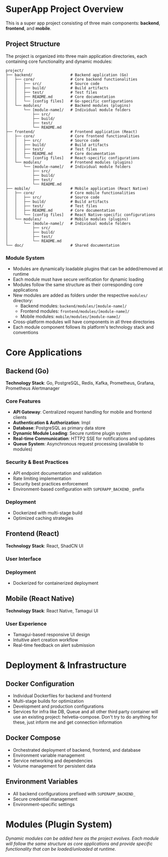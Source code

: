 # SuperApp Project Overview

This is a super app project consisting of three main components: **backend**, **frontend**, and **mobile**.

## Project Structure

The project is organized into three main application directories, each containing core functionality and dynamic modules:

```
project/
├── backend/                 # Backend application (Go)
│   ├── core/                # Core backend functionalities
│   │   ├── src/             # Source code
│   │   ├── build/           # Build artifacts
│   │   ├── test/            # Test files
│   │   ├── README.md        # Core documentation
│   │   └── [config files]   # Go-specific configurations
│   └── modules/             # Backend modules (plugins)
│       └── [module-name]/   # Individual module folders
│           ├── src/
│           ├── build/
│           ├── test/
│           └── README.md
├── frontend/                # Frontend application (React)
│   ├── core/                # Core frontend functionalities
│   │   ├── src/             # Source code
│   │   ├── build/           # Build artifacts
│   │   ├── test/            # Test files
│   │   ├── README.md        # Core documentation
│   │   └── [config files]   # React-specific configurations
│   └── modules/             # Frontend modules (plugins)
│       └── [module-name]/   # Individual module folders
│           ├── src/
│           ├── build/
│           ├── test/
│           └── README.md
├── mobile/                  # Mobile application (React Native)
│   ├── core/                # Core mobile functionalities
│   │   ├── src/             # Source code
│   │   ├── build/           # Build artifacts
│   │   ├── test/            # Test files
│   │   ├── README.md        # Core documentation
│   │   └── [config files]   # React Native-specific configurations
│   └── modules/             # Mobile modules (plugins)
│       └── [module-name]/   # Individual module folders
│           ├── src/
│           ├── build/
│           ├── test/
│           └── README.md
└── doc/                     # Shared documentation
```

### Module System
- Modules are dynamically loadable plugins that can be added/removed at runtime
- Each module must have secure verification for dynamic loading
- Modules follow the same structure as their corresponding core applications
- New modules are added as folders under the respective `modules/` directory:
  - Backend modules: `backend/modules/[module-name]/`
  - Frontend modules: `frontend/modules/[module-name]/`
  - Mobile modules: `mobile/modules/[module-name]/`
- Cross-platform modules will have components in all three directories
- Each module component follows its platform's technology stack and conventions

# Core Applications


## Backend (Go)

**Technology Stack**: Go, PostgreSQL, Redis, Kafka, Prometheus, Grafana, Prometheus Alertmanager

### Core Features
- **API Gateway**: Centralized request handling for mobile and frontend clients
- **Authentication & Authorization**: Impl
- **Database**: PostgreSQL as primary data store
- **Dynamic Module Loading**: Secure runtime plugin system
- **Real-time Communication**: HTTP2 SSE for notifications and updates
- **Queue System**: Asynchronous request processing (available to modules)

### Security & Best Practices
- API endpoint documentation and validation
- Rate limiting implementation
- Security best practices enforcement
- Environment-based configuration with `SUPERAPP_BACKEND_` prefix

### Deployment
- Dockerized with multi-stage build
- Optimized caching strategies


## Frontend (React)

**Technology Stack**: React, ShadCN UI

### User Interface

### Deployment
- Dockerized for containerized deployment

## Mobile (React Native)

**Technology Stack**: React Native, Tamagui UI

### User Experience
- Tamagui-based responsive UI design
- Intuitive alert creation workflow
- Real-time feedback on alert submission

# Deployment & Infrastructure

## Docker Configuration
- Individual Dockerfiles for backend and frontend
- Multi-stage builds for optimization
- Development and production configurations
- Services for infra like DB, Queue and all other third party container will use an existing project: helvetia-compose. Don't try to do anything for these, just inform me and get connection information

## Docker Compose
- Orchestrated deployment of backend, frontend, and database
- Environment variable management
- Service networking and dependencies
- Volume management for persistent data

## Environment Variables
- All backend configurations prefixed with `SUPERAPP_BACKEND_`
- Secure credential management
- Environment-specific settings

# Modules (Plugin System)

*Dynamic modules can be added here as the project evolves. Each module will follow the same structure as core applications and provide specific functionality that can be loaded/unloaded at runtime.*
